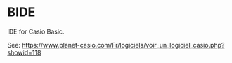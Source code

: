 # BIDE

IDE for Casio Basic.

See: https://www.planet-casio.com/Fr/logiciels/voir_un_logiciel_casio.php?showid=118
